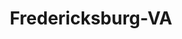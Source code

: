 ---
title: Fredericksburg-VA
slug: fredericksburg-va
f_state:
- cms/state/virginia.md
f_locations:
- cms/payday-loan/advance-america-2464.md
- cms/payday-loan/advance-america-2477.md
- cms/payday-loan/advance-america-3038.md
- cms/payday-loan/allied-cash-advance-3944.md
- cms/payday-loan/allied-cash-advance-3956.md
- cms/payday-loan/americas-cash-express-4406.md
- cms/payday-loan/brar-inc-5442.md
- cms/payday-loan/cash-palace-pawn-shop-8192.md
- cms/payday-loan/cash-palace-pawn-shop-8193.md
- cms/payday-loan/check-cashed-10601.md
- cms/payday-loan/check-cashed-10603.md
- cms/payday-loan/check-cashed-10604.md
- cms/payday-loan/check-into-cash-12515.md
- cms/payday-loan/check-into-cash-of-virginia-13644.md
- cms/payday-loan/check-into-cash-virginia-13712.md
- cms/payday-loan/check-into-cash-virginia-13714.md
- cms/payday-loan/checks-cashed-14540.md
- cms/payday-loan/checks-cashed-14558.md
- cms/payday-loan/checks-cashed-14559.md
- cms/payday-loan/checks-cashed-14560.md
- cms/payday-loan/checks-cashed-14561.md
- cms/payday-loan/checks-cashed-14562.md
- cms/payday-loan/checks-cashed-14563.md
- cms/payday-loan/express-check-advance-17058.md
- cms/payday-loan/fallmouth-check-cashed-inc-17432.md
- cms/payday-loan/falmouth-check-cash-17434.md
- cms/payday-loan/falmouth-check-cash-17435.md
- cms/payday-loan/flexcheck-cash-advance-service-18737.md
- cms/payday-loan/lafayette-blvd-at-fredericksbu-20219.md
- cms/payday-loan/scheffield-walter-j-pc-26234.md
updated-on: '2024-05-30T13:41:28.615Z'
created-on: '2024-05-30T13:41:28.615Z'
published-on: '2024-05-30T13:54:32.469Z'
f_city: Fredericksburg
layout: '[city].html'
tags: city
---